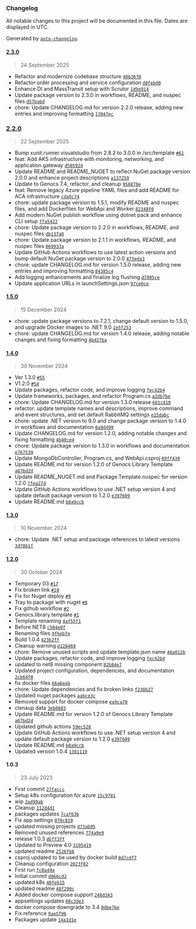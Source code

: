 ### Changelog

All notable changes to this project will be documented in this file. Dates are displayed in UTC.

Generated by [`auto-changelog`](https://github.com/CookPete/auto-changelog).

#### [2.3.0](https://github.com/Genocs/genocs-library-template/compare/2.2.0...2.3.0)

> 24 September 2025

- Refactor and modernize codebase structure [`40b3670`](https://github.com/Genocs/genocs-library-template/commit/40b3670494c6046a3e04c6f21d06f84cd8e756d8)
- Refactor order processing and service configuration [`d8febd0`](https://github.com/Genocs/genocs-library-template/commit/d8febd07397f6066622b2e8221c3785696ae134d)
- Enhance DI and MassTransit setup with Scrutor [`1d9e914`](https://github.com/Genocs/genocs-library-template/commit/1d9e914f4af4248cb8ce92cde763dd270e43da5c)
- Update package version to 2.3.0 in workflows, README, and nuspec files [`d57babd`](https://github.com/Genocs/genocs-library-template/commit/d57babd7e6a337f273cbc651399ce32f0bf011ed)
- chore: Update CHANGELOG.md for version 2.2.0 release, adding new entries and improving formatting [`13947ec`](https://github.com/Genocs/genocs-library-template/commit/13947eca3862ff4070c3c08a16bcd76284755740)

### [2.2.0](https://github.com/Genocs/genocs-library-template/compare/1.5.0...2.2.0)

> 22 September 2025

- Bump xunit.runner.visualstudio from 2.8.2 to 3.0.0 in /src/template [`#61`](https://github.com/Genocs/genocs-library-template/pull/61)
- feat: Add AKS infrastructure with monitoring, networking, and application gateway [`d50592d`](https://github.com/Genocs/genocs-library-template/commit/d50592d1528814d1df28cf11226a10d5d92869d5)
- Update README and README_NUGET to reflect NuGet package version 2.0.0 and enhance project descriptions [`a137259`](https://github.com/Genocs/genocs-library-template/commit/a1372592cf92ed79879b1db3d4e84f03e76f9d67)
- Update to Genocs 7.4, refactor, and cleanup [`956878e`](https://github.com/Genocs/genocs-library-template/commit/956878efbbc1478a5184731a47b845e3c5298239)
- feat: Remove legacy Azure pipeline YAML files and add README for ACA infrastructure [`cda0c74`](https://github.com/Genocs/genocs-library-template/commit/cda0c741b1660b34004bfc1f1a8b3ddcc9625ff9)
- chore: update package version to 1.5.1, modify README and nuspec files, and add Dockerfiles for WebApi and Worker [`82348f0`](https://github.com/Genocs/genocs-library-template/commit/82348f0037d75852473cb37be710f9e94c6798ab)
- Add modern NuGet publish workflow using dotnet pack and enhance CLI setup [`ffa5422`](https://github.com/Genocs/genocs-library-template/commit/ffa5422a65c9a0b44344615d755ad8265fdbad7e)
- chore: Update package version to 2.2.0 in workflows, README, and nuspec files [`db137a0`](https://github.com/Genocs/genocs-library-template/commit/db137a02e60dad99f900305e231010bf267283fc)
- chore: Update package version to 2.1.1 in workflows, README, and nuspec files [`069933a`](https://github.com/Genocs/genocs-library-template/commit/069933a43d4c6743d8a5b7f102e8a063b1c1f2c5)
- Update GitHub Actions workflows to use latest action versions and bump default NuGet package version to 2.0.0 [`473eda3`](https://github.com/Genocs/genocs-library-template/commit/473eda32a9143c2aabacb637810c023a82df6119)
- chore: update CHANGELOG.md for version 1.5.0 release, adding new entries and improving formatting [`84385c4`](https://github.com/Genocs/genocs-library-template/commit/84385c44a687af5edf4c8a1d6566f6480eedc795)
- Add logging enhancements and finalize log flushing [`d7905ce`](https://github.com/Genocs/genocs-library-template/commit/d7905ce29756e5a75664a6b9b6f27737939a54d9)
- Update application URLs in launchSettings.json [`97ce0ce`](https://github.com/Genocs/genocs-library-template/commit/97ce0ceb7dd7c25506835df10a0f2a4fda1689f8)

#### [1.5.0](https://github.com/Genocs/genocs-library-template/compare/1.4.0...1.5.0)

> 15 December 2024

- chore: update package versions to 7.2.1, change default version to 1.5.0, and upgrade Docker images to .NET 9.0 [`1e5f253`](https://github.com/Genocs/genocs-library-template/commit/1e5f253e10850c9e0edf26ab17237173a6d44996)
- chore: update CHANGELOG.md for version 1.4.0 release, adding notable changes and fixing formatting [`4bd27ba`](https://github.com/Genocs/genocs-library-template/commit/4bd27bad2b60808c135cbaf0c7d64e64f39e2e37)

#### [1.4.0](https://github.com/Genocs/genocs-library-template/compare/1.3.0...1.4.0)

> 30 November 2024

- Ver 1.3.0 [`#55`](https://github.com/Genocs/genocs-library-template/pull/55)
- V1.2.0 [`#54`](https://github.com/Genocs/genocs-library-template/pull/54)
- Update packages, refactor code, and improve logging [`fec42b4`](https://github.com/Genocs/genocs-library-template/commit/fec42b4c1297e8572bcc5f84725e0d7b9b6a93fa)
- Update frameworks, packages, and refactor Program.cs [`a2db7be`](https://github.com/Genocs/genocs-library-template/commit/a2db7be6b20c9f303b0daef083864cc59bc2b2f4)
- chore: Update CHANGELOG.md for version 1.3.0 release [`681c410`](https://github.com/Genocs/genocs-library-template/commit/681c410d8815fa4701508b0d53db46f24bbbfdff)
- refactor: update template names and descriptions, improve command and event structures, and set default RabbitMQ settings [`e15dabc`](https://github.com/Genocs/genocs-library-template/commit/e15dabcc017168e0bf6a99323b70b69566262282)
- chore: update .NET version to 9.0 and change package version to 1.4.0 in workflows and documentation [`0a9d499`](https://github.com/Genocs/genocs-library-template/commit/0a9d49957cf9c3b348ecdc28e61e84fe27489205)
- Update CHANGELOG.md for version 1.2.0, adding notable changes and fixing formatting [`4b40ce4`](https://github.com/Genocs/genocs-library-template/commit/4b40ce476cb7c4f5658165a061bf0954a1403622)
- chore: Update package version to 1.3.0 in workflows and documentation [`e767539`](https://github.com/Genocs/genocs-library-template/commit/e76753989f7fcc094f58c000318880c6adce8adc)
- Update MongoDbController, Program.cs, and WebApi.csproj [`09ff439`](https://github.com/Genocs/genocs-library-template/commit/09ff4398688b83eaf6240870e9753725890d950b)
- Update README.md for version 1.2.0 of Genocs Library Template [`a67bd2d`](https://github.com/Genocs/genocs-library-template/commit/a67bd2d82fa3dd5ffa616137013a5c4fe3800b87)
- Update README_NUGET.md and Package.Template.nuspec for version 1.2.0 [`7fea27d`](https://github.com/Genocs/genocs-library-template/commit/7fea27d483ef511f7e53bf41a9d26f8162b92d18)
- Update GitHub Actions workflows to use .NET setup version 4 and update default package version to 1.2.0 [`e397609`](https://github.com/Genocs/genocs-library-template/commit/e39760998d26e1ce87d6a8f2893d46daa9606671)
- Update README.md [`b8a9ccb`](https://github.com/Genocs/genocs-library-template/commit/b8a9ccb73dc8496b7fe1be8a91828bd899141c67)

#### [1.3.0](https://github.com/Genocs/genocs-library-template/compare/1.2.0...1.3.0)

> 10 November 2024

- chore: Update .NET setup and package references to latest versions [`3d7861f`](https://github.com/Genocs/genocs-library-template/commit/3d7861fa7a1db78cc0b85a852f4f76bde5e16679)

#### [1.2.0](https://github.com/Genocs/genocs-library-template/compare/1.0.3...1.2.0)

> 30 October 2024

- Temporary 03 [`#17`](https://github.com/Genocs/genocs-library-template/pull/17)
- Fix broken link [`#10`](https://github.com/Genocs/genocs-library-template/pull/10)
- Fix for Nuget deploy [`#9`](https://github.com/Genocs/genocs-library-template/pull/9)
- Tray to package with nuget [`#8`](https://github.com/Genocs/genocs-library-template/pull/8)
- Fix github workflow [`#2`](https://github.com/Genocs/genocs-library-template/pull/2)
- Genocs.library.template [`#1`](https://github.com/Genocs/genocs-library-template/pull/1)
- Template renaming [`4af55f1`](https://github.com/Genocs/genocs-library-template/commit/4af55f11cc15f1f9719f01b6fd793c09a7fb8820)
- Before NET8 [`c504e0f`](https://github.com/Genocs/genocs-library-template/commit/c504e0f77b82b7c25679a151a0097f82329c6ddc)
- Renaming files [`9f6eb7e`](https://github.com/Genocs/genocs-library-template/commit/9f6eb7ed40b76cf0581c9f0281368410746e97c7)
- Build 1.0.4 [`423b2ff`](https://github.com/Genocs/genocs-library-template/commit/423b2ff1e5ebe4110bfc9e2c62a7386fc717d038)
- Cleanup warning [`e128469`](https://github.com/Genocs/genocs-library-template/commit/e12846936aa66cbde9692c02f92eb747b7846e37)
- chore: Remove unused scripts and update template.json name [`48a012b`](https://github.com/Genocs/genocs-library-template/commit/48a012ba06055cb60cb8b4449db8a42d6a2ad3a9)
- Update packages, refactor code, and improve logging [`fec42b4`](https://github.com/Genocs/genocs-library-template/commit/fec42b4c1297e8572bcc5f84725e0d7b9b6a93fa)
- updated to net8 missing component [`82b84e7`](https://github.com/Genocs/genocs-library-template/commit/82b84e74a100a105d1999b04d08573cd94fe55eb)
- Updated project configuration, dependencies, and documentation [`2cb64f0`](https://github.com/Genocs/genocs-library-template/commit/2cb64f057af8a4fd7f0a37643f3c889b37c0aeed)
- fix docker files [`66a6eeb`](https://github.com/Genocs/genocs-library-template/commit/66a6eebf331fe2e982bb4df020c9aeb7683df4d3)
- chore: Update dependencies and fix broken links [`f238b27`](https://github.com/Genocs/genocs-library-template/commit/f238b27f9bb3036af902b3a30942b5be948a8f86)
- Updated nuget packages [`aabce3c`](https://github.com/Genocs/genocs-library-template/commit/aabce3c7018f284ed813cf8b39db1537e39938be)
- Removed support for docker compose [`ea9ca70`](https://github.com/Genocs/genocs-library-template/commit/ea9ca70f863013cc0cbc247ee52000e3794440ab)
- clenaup data [`3eb0883`](https://github.com/Genocs/genocs-library-template/commit/3eb08831ba75b1f745498e49ba356d35b21e1ceb)
- Update README.md for version 1.2.0 of Genocs Library Template [`a67bd2d`](https://github.com/Genocs/genocs-library-template/commit/a67bd2d82fa3dd5ffa616137013a5c4fe3800b87)
- Updated github actions [`59ec528`](https://github.com/Genocs/genocs-library-template/commit/59ec528b1398b08d22b8d2d628dc991261149480)
- Update GitHub Actions workflows to use .NET setup version 4 and update default package version to 1.2.0 [`e397609`](https://github.com/Genocs/genocs-library-template/commit/e39760998d26e1ce87d6a8f2893d46daa9606671)
- Update README.md [`b8a9ccb`](https://github.com/Genocs/genocs-library-template/commit/b8a9ccb73dc8496b7fe1be8a91828bd899141c67)
- Updated version 1.0.4 [`1381119`](https://github.com/Genocs/genocs-library-template/commit/1381119aa9ba2daa15bcd285bfb27b812b0500dd)

#### 1.0.3

> 23 July 2023

- First commit [`27faccc`](https://github.com/Genocs/genocs-library-template/commit/27faccce4f0d32f1e019a6e9aaa5c8f5568d27db)
- Setup k8s configuration for azure [`15c9781`](https://github.com/Genocs/genocs-library-template/commit/15c97817d9dd481c87ff778b4fbb82444c91e7f6)
- wip [`3ad99ab`](https://github.com/Genocs/genocs-library-template/commit/3ad99abaaeeb68e9ceabb44721f63d93d41e9bb6)
- Cleanup [`112d4d1`](https://github.com/Genocs/genocs-library-template/commit/112d4d10f920d3b6692edf4ca0e4aa51677b4cc2)
- packages updates [`7caf63b`](https://github.com/Genocs/genocs-library-template/commit/7caf63b0f7f93fae558258f04053ecab866eec8a)
- Fix app settings [`078c819`](https://github.com/Genocs/genocs-library-template/commit/078c81978f5ce4ebdf18e815600e92d72b219cf7)
- updated missing projects [`d73ab95`](https://github.com/Genocs/genocs-library-template/commit/d73ab956f19a62bc0c9c6360a1e6c92956b13351)
- Removed unused references [`774a9e9`](https://github.com/Genocs/genocs-library-template/commit/774a9e9a3040cd5860bec87313c1c2678775cfa9)
- release 1.0.3 [`dbff3ff`](https://github.com/Genocs/genocs-library-template/commit/dbff3ff07458d8cac62070ab1e1d702cda207583)
- Updated to Preview 4.0 [`3105419`](https://github.com/Genocs/genocs-library-template/commit/31054194380937fcc403740554d1005a768da5fc)
- updated readme [`2526fb6`](https://github.com/Genocs/genocs-library-template/commit/2526fb6ced352cb3c57645d7f4f6a037940e06ed)
- csproj updated to be used by docker build [`8d7cdf7`](https://github.com/Genocs/genocs-library-template/commit/8d7cdf75ff06d93737a98f00c7a0253067487dc2)
- Cleanup configuration [`2023f02`](https://github.com/Genocs/genocs-library-template/commit/2023f0255d6db0fd79475daff1ab75c75a3ed96a)
- First run [`fc0a49a`](https://github.com/Genocs/genocs-library-template/commit/fc0a49a41878c71b8a6b796d0d7be8a421628446)
- Initial commit [`d066cd2`](https://github.com/Genocs/genocs-library-template/commit/d066cd2c50a0e201e92c68dfbeeb0aeca87a4e43)
- updated k8s [`40feb15`](https://github.com/Genocs/genocs-library-template/commit/40feb15c535470e2215b843370fcd81e847d7f66)
- updated readme [`48f290c`](https://github.com/Genocs/genocs-library-template/commit/48f290c597b8ebf0ef0bb16c4a548d5b0a28acc2)
- Added docker compose support [`246d343`](https://github.com/Genocs/genocs-library-template/commit/246d343c463c2cc9fb2b8e9dc471d88fefb6f63d)
- appsettings updates [`08c3de3`](https://github.com/Genocs/genocs-library-template/commit/08c3de35850d95d7fee51a4208cefcb6a10b294d)
- docker compose downgrade to 3.4 [`0dbe7be`](https://github.com/Genocs/genocs-library-template/commit/0dbe7be712726a93e67daebb8193e09a0890d104)
- Fix reference [`9ae5f96`](https://github.com/Genocs/genocs-library-template/commit/9ae5f96cf89e0d85b985d435110bc9b6f4f0074e)
- Packages update [`14a1d1e`](https://github.com/Genocs/genocs-library-template/commit/14a1d1ef07b7a6ca1c9532852f10dd2834777825)
